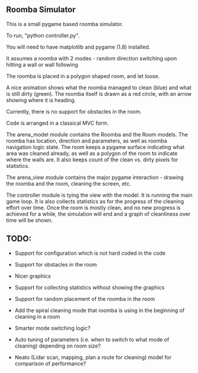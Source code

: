 Roomba Simulator
----------------

This is a small pygame based roomba simulator.

To run, "python controller.py".

You will need to have matplotlib and pygame (1.8) installed.

It assumes a roomba with 2 modes - random direction switching upon hitting a wall or wall following

The roomba is placed in a polygon shaped room, and let loose.

A nice animation shows what the roomba managed to clean (blue) and what is still dirty (green). The roomba itself is drawn as a red circle, with an arrow showing where it is heading.

Currently, there is no support for obstacles in the room.

Code is arranged in a classical MVC form.

The arena_model module contains the Roomba and the Room models. The roomba has location, direction and parameters, as well as roomba navigation logic state. The room keeps a pygame surface indicating what area was cleaned already, as well as a polygon of the room to indicate where the walls are. It also keeps count of the clean vs. dirty pixels for statistics.

The arena_view module contains the major pygame interaction - drawing the roomba and the room, cleaning the screen, etc.

The controller module is tying the view with the model. It is running the main game loop. It is also collects statistics as for the progress of the cleaning effort over time. Once the room is mostly clean, and no new progress is achieved for a while, the simulation will end and a graph of cleanliness over time will be shown.

TODO:
-----

- Support for configuration which is not hard coded in the code

- Support for obstacles in the room

- Nicer graphics

- Support for collecting statistics without showing the graphics

- Support for random placement of the roomba in the room

- Add the spiral cleaning mode that roomba is using in the beginning of cleaning in a room

- Smarter mode switching logic?

- Auto tuning of parameters (i.e. when to switch to what mode of cleaning) depending on room size?

- Neato (Lidar scan, mapping, plan a route for cleaning) model for comparison of performance?